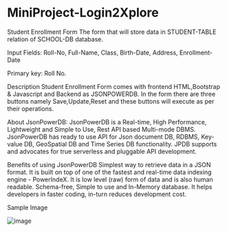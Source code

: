# MiniProject-Login2Xplore

Student Enrollment Form
The form that will store data in STUDENT-TABLE relation of SCHOOL-DB database.

Input Fields: Roll-No, Full-Name, Class, Birth-Date, Address, Enrollment-Date

Primary key: Roll No.

Description
Student Enrollment Form comes with frontend HTML,Bootstrap & Javascript and Backend as JSONPOWERDB. In the form there are three buttons namely Save,Update,Reset and these buttons will execute as per their operations.

About JsonPowerDB:
JsonPowerDB is a Real-time, High Performance, Lightweight and Simple to Use, Rest API based Multi-mode DBMS. JsonPowerDB has ready to use API for Json document DB, RDBMS, Key-value DB, GeoSpatial DB and Time Series DB functionality. JPDB supports and advocates for true serverless and pluggable API development.

Benefits of using JsonPowerDB
Simplest way to retrieve data in a JSON format.
It is built on top of one of the fastest and real-time data indexing engine - PowerIndeX.
It is low level (raw) form of data and is also human readable.
Schema-free, Simple to use and In-Memory database.
It helps developers in faster coding, in-turn reduces development cost.

Sample Image

![image](https://user-images.githubusercontent.com/121605652/210931366-9237dc61-9679-4b60-b71e-47ab25b1ab63.png)
